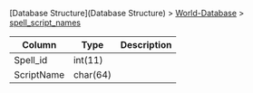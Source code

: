 [Database Structure](Database Structure) > [World-Database](World-Database) > [spell_script_names](spell_script_names)

Column | Type | Description
--- | --- | ---
Spell_id | int(11) | 
ScriptName | char(64) | 
